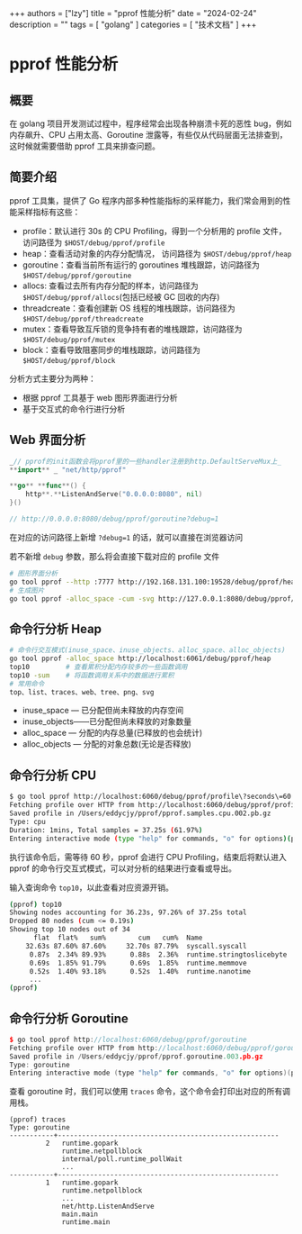 +++
authors = ["lzy"]
title = "pprof 性能分析"
date = "2024-02-24"
description = ""
tags = [
    "golang"
]
categories = [
    "技术文档"
]
+++

# pprof 性能分析

## 概要

在 golang 项目开发测试过程中，程序经常会出现各种崩溃卡死的恶性 bug，例如内存飙升、CPU 占用太高、Goroutine 泄露等，有些仅从代码层面无法排查到，这时候就需要借助 pprof 工具来排查问题。

## 简要介绍

pprof 工具集，提供了 Go 程序内部多种性能指标的采样能力，我们常会用到的性能采样指标有这些：

- profile：默认进行 30s 的 CPU Profiling，得到一个分析用的 profile 文件，访问路径为 `$HOST/debug/pprof/profile`
- heap：查看活动对象的内存分配情况， 访问路径为 `$HOST/debug/pprof/heap`
- goroutine：查看当前所有运行的 goroutines 堆栈跟踪，访问路径为 `$HOST/debug/pprof/goroutine`
- allocs: 查看过去所有内存分配的样本，访问路径为 `$HOST/debug/pprof/allocs`(包括已经被 GC 回收的内存)
- threadcreate：查看创建新 OS 线程的堆栈跟踪，访问路径为 `$HOST/debug/pprof/threadcreate`
- mutex：查看导致互斥锁的竞争持有者的堆栈跟踪，访问路径为 `$HOST/debug/pprof/mutex`
- block：查看导致阻塞同步的堆栈跟踪，访问路径为 `$HOST/debug/pprof/block`

分析方式主要分为两种：

- 根据 pprof 工具基于 web 图形界面进行分析
- 基于交互式的命令行进行分析

## Web 界面分析

```go
_// pprof的init函数会将pprof里的一些handler注册到http.DefaultServeMux上_
**import** _ "net/http/pprof"

**go** **func**() {
    http**.**ListenAndServe("0.0.0.0:8080", nil)
}()

// http://0.0.0.0:8080/debug/pprof/goroutine?debug=1
```

在对应的访问路径上新增 `?debug=1` 的话，就可以直接在浏览器访问

若不新增 `debug` 参数，那么将会直接下载对应的 profile 文件

```bash
# 图形界面分析
go tool pprof --http :7777 http://192.168.131.100:19528/debug/pprof/heap
# 生成图片
go tool pprof -alloc_space -cum -svg http://127.0.0.1:8080/debug/pprof/heap > heap.svg
```

## 命令行分析 Heap

```bash
# 命令行交互模式(inuse_space、inuse_objects、alloc_space、alloc_objects)
go tool pprof -alloc_space http://localhost:6061/debug/pprof/heap
top10         # 查看累积分配内存较多的一些函数调用
top10 -sum    # 将函数调用关系中的数据进行累积
# 常用命令
top、list、traces、web、tree、png、svg
```

- inuse_space — 已分配但尚未释放的内存空间
- inuse_objects——已分配但尚未释放的对象数量
- alloc_space — 分配的内存总量(已释放的也会统计)
- alloc_objects — 分配的对象总数(无论是否释放)

## 命令行分析 CPU

```bash
$ go tool pprof http://localhost:6060/debug/pprof/profile\?seconds\=60
Fetching profile over HTTP from http://localhost:6060/debug/pprof/profile?seconds=60
Saved profile in /Users/eddycjy/pprof/pprof.samples.cpu.002.pb.gz
Type: cpu
Duration: 1mins, Total samples = 37.25s (61.97%)
Entering interactive mode (type "help" for commands, "o" for options)(pprof)
```

执行该命令后，需等待 60 秒，pprof 会进行 CPU Profiling，结束后将默认进入 pprof 的命令行交互式模式，可以对分析的结果进行查看或导出。

输入查询命令 `top10`，以此查看对应资源开销。

```bash
(pprof) top10
Showing nodes accounting for 36.23s, 97.26% of 37.25s total
Dropped 80 nodes (cum <= 0.19s)
Showing top 10 nodes out of 34
      flat  flat%   sum%        cum   cum%  Name
    32.63s 87.60% 87.60%     32.70s 87.79%  syscall.syscall
     0.87s  2.34% 89.93%      0.88s  2.36%  runtime.stringtoslicebyte
     0.69s  1.85% 91.79%      0.69s  1.85%  runtime.memmove
     0.52s  1.40% 93.18%      0.52s  1.40%  runtime.nanotime
     ...
(pprof)
```

## 命令行分析 Goroutine

```cpp
$ go tool pprof http://localhost:6060/debug/pprof/goroutine
Fetching profile over HTTP from http://localhost:6060/debug/pprof/goroutine
Saved profile in /Users/eddycjy/pprof/pprof.goroutine.003.pb.gz
Type: goroutine
Entering interactive mode (type "help" for commands, "o" for options)(pprof)
```

查看 goroutine 时，我们可以使用 `traces` 命令，这个命令会打印出对应的所有调用栈。

```shell
(pprof) traces
Type: goroutine
-----------+-------------------------------------------------------
         2   runtime.gopark
             runtime.netpollblock
             internal/poll.runtime_pollWait
             ...
-----------+-------------------------------------------------------
         1   runtime.gopark
             runtime.netpollblock
             ...
             net/http.ListenAndServe
             main.main
             runtime.main
```

